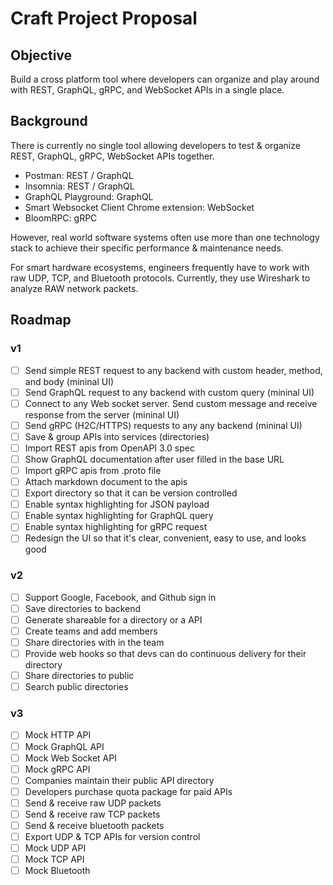 # Craft Project Proposal

## Objective

Build a cross platform tool where developers can organize and play around with REST, GraphQL, gRPC, and WebSocket APIs in a single place.

## Background

There is currently no single tool allowing developers to test & organize REST, GraphQL, gRPC, WebSocket APIs together.

- Postman: REST / GraphQL
- Insomnia: REST / GraphQL
- GraphQL Playground: GraphQL
- Smart Websocket Client Chrome extension: WebSocket
- BloomRPC: gRPC

However, real world software systems often use more than one technology stack to achieve their specific performance & maintenance needs.

For smart hardware ecosystems, engineers frequently have to work with raw UDP, TCP, and Bluetooth protocols. Currently, they use Wireshark to analyze RAW network packets.

## Roadmap

### v1

- [ ] Send simple REST request to any backend with custom header, method, and body (mininal UI)
- [ ] Send GraphQL request to any backend with custom query (mininal UI) 
- [ ] Connect to any Web socket server. Send custom message and receive response from the server (mininal UI)
- [ ] Send gRPC (H2C/HTTPS) requests to any any backend (mininal UI)
- [ ] Save & group APIs into services (directories)
- [ ] Import REST apis from OpenAPI 3.0 spec
- [ ] Show GraphQL documentation after user filled in the base URL
- [ ] Import gRPC apis from .proto file
- [ ] Attach markdown document to the apis
- [ ] Export directory so that it can be version controlled
- [ ] Enable syntax highlighting for JSON payload
- [ ] Enable syntax highlighting for GraphQL query
- [ ] Enable syntax highlighting for gRPC request
- [ ] Redesign the UI so that it's clear, convenient, easy to use, and looks good

### v2

- [ ] Support Google, Facebook, and Github sign in
- [ ] Save directories to backend
- [ ] Generate shareable for a directory or a API
- [ ] Create teams and add members
- [ ] Share directories with in the team
- [ ] Provide web hooks so that devs can do continuous delivery for their directory
- [ ] Share directories to public
- [ ] Search public directories

### v3

- [ ] Mock HTTP API
- [ ] Mock GraphQL API
- [ ] Mock Web Socket API
- [ ] Mock gRPC API
- [ ] Companies maintain their public API directory
- [ ] Developers purchase quota package for paid APIs 
- [ ] Send & receive raw UDP packets
- [ ] Send & receive raw TCP packets
- [ ] Send & receive bluetooth packets
- [ ] Export UDP & TCP APIs for version control
- [ ] Mock UDP API
- [ ] Mock TCP API
- [ ] Mock Bluetooth
